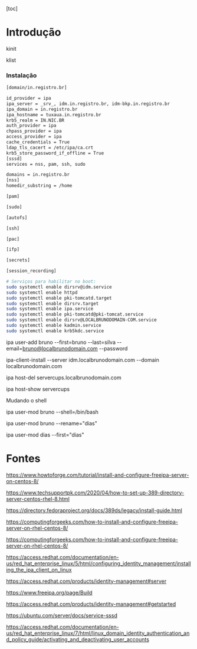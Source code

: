 [toc]



# Introdução



kinit

klist

### Instalação

```bash
[domain/in.registro.br]

id_provider = ipa
ipa_server = _srv_, idm.in.registro.br, idm-bkp.in.registro.br
ipa_domain = in.registro.br
ipa_hostname = tuxaua.in.registro.br
krb5_realm = IN.NIC.BR
auth_provider = ipa
chpass_provider = ipa
access_provider = ipa
cache_credentials = True
ldap_tls_cacert = /etc/ipa/ca.crt
krb5_store_password_if_offline = True
[sssd]
services = nss, pam, ssh, sudo

domains = in.registro.br
[nss]
homedir_substring = /home

[pam]

[sudo]

[autofs]

[ssh]

[pac]

[ifp]

[secrets]

[session_recording]
```



```bash
# Serviços para habilitar no boot:
sudo systemctl enable dirsrv@idm.service 
sudo systemctl enable httpd
sudo systemctl enable pki-tomcatd.target
sudo systemctl enable dirsrv.target
sudo systemctl enable ipa.service
sudo systemctl enable pki-tomcatd@pki-tomcat.service
sudo systemctl enable dirsrv@LOCALBRUNODOMAIN-COM.service
sudo systemctl enable kadmin.service
sudo systemctl enable krb5kdc.service
```





ipa user-add bruno --first=bruno --last=silva --email=bruno@localbrunodomain.com --password

ipa-client-install --server idm.localbrunodomain.com --domain localbrunodomain.com

ipa host-del servercups.localbrunodomain.com

ipa host-show servercups

Mudando o shell

ipa user-mod bruno --shell=/bin/bash

ipa user-mod bruno --rename="dias"

ipa user-mod dias --first="dias"

# Fontes

https://www.howtoforge.com/tutorial/install-and-configure-freeipa-server-on-centos-8/

https://www.techsupportpk.com/2020/04/how-to-set-up-389-directory-server-centos-rhel-8.html

https://directory.fedoraproject.org/docs/389ds/legacy/install-guide.html

https://computingforgeeks.com/how-to-install-and-configure-freeipa-server-on-rhel-centos-8/

https://computingforgeeks.com/how-to-install-and-configure-freeipa-server-on-rhel-centos-8/

https://access.redhat.com/documentation/en-us/red_hat_enterprise_linux/5/html/configuring_identity_management/installing_the_ipa_client_on_linux

https://access.redhat.com/products/identity-management#server

https://www.freeipa.org/page/Build

https://access.redhat.com/products/identity-management#getstarted

https://ubuntu.com/server/docs/service-sssd

https://access.redhat.com/documentation/en-us/red_hat_enterprise_linux/7/html/linux_domain_identity_authentication_and_policy_guide/activating_and_deactivating_user_accounts